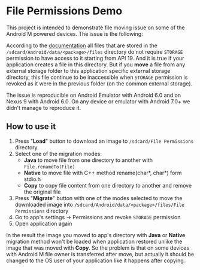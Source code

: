 File Permissions Demo
===================


This project is intended to demonstrate file moving issue on some of the Android M powered devices. The issue is the following: 

According to the [documentation](https://developer.android.com/reference/android/Manifest.permission.html#WRITE_EXTERNAL_STORAGE) all files that are stored in the ```/sdcard/Android/data/<package>/files``` directory do not require ```STORAGE``` permission to have access to it starting from API 19. And it is true if your application creates a file in this directory. But if you **move** a file from any external storage folder to this application specific external storage directory, this file continue to be inaccessible when ```STORAGE``` permission is revoked as it were in the previous folder (on the common external storage). 

The issue is reproducible on Android Emulator with Android 6.0 and on Nexus 9 with Android 6.0. On any device or emulator with Android 7.0+ we didn't manage to reproduce it. 

## How to use it

 1. Press "**Load**" button to download an image  to ```/sdcard/File Permissions``` directory.
 2. Select one of the migration modes: 
	 - **Java** to move file from one directory to another with ```File.renameTo(File)```
	 - **Native** to move file with C++ method rename(char*, char*) form stdio.h
	 - **Copy** to copy file content from one directory to another and remove the original file
 3. Press "**Migrate**" button with one of the modes selected to move the downloaded image into ```/sdcard/Android/data/<package>/files/File Permissions``` directory
 4. Go to app's settings -> Permissions and revoke ```STORAGE``` permission
 5. Open application again

In the result the image you moved to app's directory with **Java** or **Native** migration method won't be loaded when application restored unlike the image that was moved with **Copy**. So the problem is that on some devices with Android M file owner is transferred after move, but actually it should be changed to the OS user of your application like it happens after copying. 

